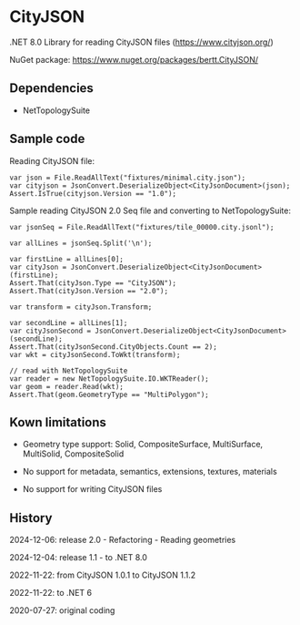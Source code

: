 # CityJSON

.NET 8.0 Library for reading CityJSON files (https://www.cityjson.org/)

NuGet package: https://www.nuget.org/packages/bertt.CityJSON/

## Dependencies

- NetTopologySuite

## Sample code

Reading CityJSON file:

```
var json = File.ReadAllText("fixtures/minimal.city.json");
var cityjson = JsonConvert.DeserializeObject<CityJsonDocument>(json);
Assert.IsTrue(cityjson.Version == "1.0");
```

Sample reading CityJSON 2.0 Seq file and converting to NetTopologySuite:

```
var jsonSeq = File.ReadAllText("fixtures/tile_00000.city.jsonl");

var allLines = jsonSeq.Split('\n');

var firstLine = allLines[0];
var cityJson = JsonConvert.DeserializeObject<CityJsonDocument>(firstLine);
Assert.That(cityJson.Type == "CityJSON");
Assert.That(cityJson.Version == "2.0");

var transform = cityJson.Transform;
            
var secondLine = allLines[1];
var cityJsonSecond = JsonConvert.DeserializeObject<CityJsonDocument>(secondLine);
Assert.That(cityJsonSecond.CityObjects.Count == 2);
var wkt = cityJsonSecond.ToWkt(transform);

// read with NetTopologySuite
var reader = new NetTopologySuite.IO.WKTReader();
var geom = reader.Read(wkt);
Assert.That(geom.GeometryType == "MultiPolygon");
```

## Kown limitations

- Geometry type support: Solid, CompositeSurface, MultiSurface, MultiSolid, CompositeSolid 

- No support for metadata, semantics, extensions, textures, materials

- No support for writing CityJSON files

## History

2024-12-06: release 2.0 - Refactoring - Reading geometries

2024-12-04: release 1.1 - to .NET 8.0

2022-11-22: from CityJSON 1.0.1 to CityJSON 1.1.2

2022-11-22: to .NET 6

2020-07-27: original coding